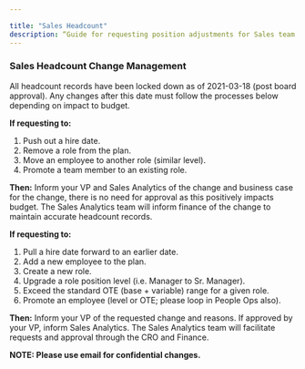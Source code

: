 ```yaml
---

title: "Sales Headcount"
description: “Guide for requesting position adjustments for Sales team members”
---
```








### Sales Headcount Change Management

All headcount records have been locked down as of 2021-03-18 (post board approval).  Any changes after this date must follow the processes below depending on impact to budget.

**If requesting to:**
1. Push out a hire date.
1. Remove a role from the plan.
1. Move an employee to another role (similar level).
1. Promote a team member to an existing role.

**Then:** Inform your VP and Sales Analytics of the change and business case for the change, there is no need for approval as this positively impacts budget.  The Sales Analytics team will inform finance of the change to maintain accurate headcount records.

**If requesting to:**
1. Pull a hire date forward to an earlier date.
1. Add a new employee to the plan.
1. Create a new role.
1. Upgrade a role position level (i.e. Manager to Sr. Manager).
1. Exceed the standard OTE (base + variable) range for a given role.
1. Promote an employee (level or OTE; please loop in People Ops also).


**Then:** Inform your VP of the requested change and reasons.  If approved by your VP, inform Sales Analytics.  The Sales Analytics team will facilitate requests and approval through the CRO and Finance.

**NOTE: Please use email for confidential changes.**
